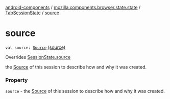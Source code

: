 [android-components](../../index.md) / [mozilla.components.browser.state.state](../index.md) / [TabSessionState](index.md) / [source](./source.md)

# source

`val source: `[`Source`](../-session-state/-source/index.md) [(source)](https://github.com/mozilla-mobile/android-components/blob/master/components/browser/state/src/main/java/mozilla/components/browser/state/state/TabSessionState.kt#L35)

Overrides [SessionState.source](../-session-state/source.md)

the [Source](../-session-state/-source/index.md) of this session to describe how and why it was created.

### Property

`source` - the [Source](../-session-state/-source/index.md) of this session to describe how and why it was created.